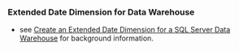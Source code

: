 ### Extended Date Dimension for Data Warehouse

* see [Create an Extended Date Dimension for a SQL Server Data Warehouse](https://www.mssqltips.com/sqlservertip/5553/create-an-extended-date-dimension-for-a-sql-server-data-warehouse/) for background information.